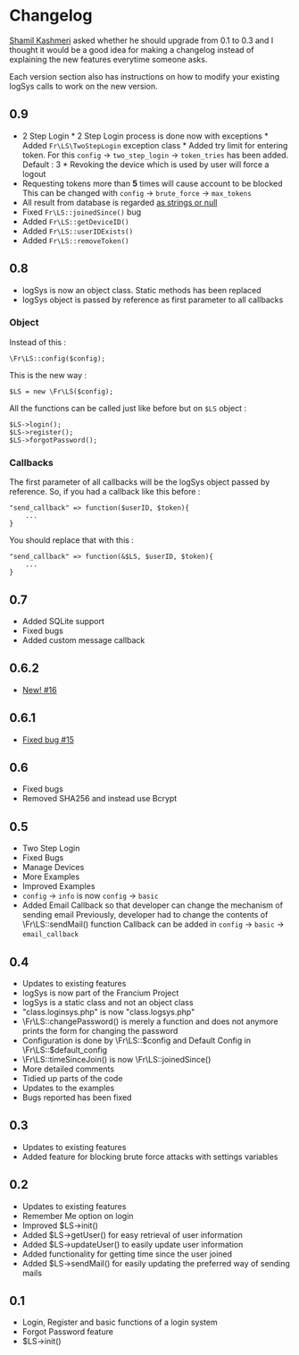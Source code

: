 # Changelog

[Shamil Kashmeri](https://plus.google.com/u/0/105291845791114608759) asked whether he should upgrade from 0.1 to 0.3 and I thought it would be a good idea for making a changelog instead of explaining the new features everytime someone asks.

Each version section also has instructions on how to modify your existing logSys calls to work on the new version.

## 0.9

* 2 Step Login
		* 2 Step Login process is done now with exceptions
		* Added `Fr\LS\TwoStepLogin` exception class
		* Added try limit for entering token. For this `config` -> `two_step_login` -> `token_tries` has been added. Default : 3
		* Revoking the device which is used by user will force a logout
* Requesting tokens more than **5** times will cause account to be blocked
	This can be changed with `config` -> `brute_force` -> `max_tokens`
* All result from database is regarded [as strings or null](https://phpdelusions.net/pdo#returntypes)
* Fixed `Fr\LS::joinedSince()` bug
* Added `Fr\LS::getDeviceID()`
* Added `Fr\LS::userIDExists()`
* Added `Fr\LS::removeToken()`

## 0.8

* logSys is now an object class. Static methods has been replaced
* logSys object is passed by reference as first parameter to all callbacks

### Object

Instead of this :

```
\Fr\LS::config($config);
```

This is the new way :

```
$LS = new \Fr\LS($config);
```

All the functions can be called just like before but on `$LS` object :

```
$LS->login();
$LS->register();
$LS->forgotPassword();
```

### Callbacks

The first parameter of all callbacks will be the logSys object passed by reference. So, if you had a callback like this before :

```
"send_callback" => function($userID, $token){
	...
}
```

You should replace that with this :

```
"send_callback" => function(&$LS, $userID, $token){
	...
}
```

## 0.7

* Added SQLite support
* Fixed bugs
* Added custom message callback

## 0.6.2

* [New! #16](https://github.com/subins2000/logSys/issues/16)

## 0.6.1

* [Fixed bug #15](https://github.com/subins2000/logSys/issues/16)

## 0.6

- Fixed bugs
- Removed SHA256 and instead use Bcrypt

## 0.5

- Two Step Login
- Fixed Bugs
- Manage Devices
- More Examples
- Improved Examples
- `config` -> `info` is now `config` -> `basic`
- Added Email Callback so that developer can change the mechanism of sending email
	Previously, developer had to change the contents of \Fr\LS::sendMail() function
	Callback can be added in `config` -> `basic` -> `email_callback`

## 0.4

- Updates to existing features
- logSys is now part of the Francium Project
- logSys is a static class and not an object class
- "class.loginsys.php" is now "class.logsys.php"
- \Fr\LS::changePassword() is merely a function and does not anymore prints the form for changing the password
- Configuration is done by \Fr\LS::$config and Default Config in \Fr\LS::$default_config
- \Fr\LS::timeSinceJoin() is now \Fr\LS::joinedSince()
- More detailed comments
- Tidied up parts of the code
- Updates to the examples
- Bugs reported has been fixed

## 0.3

- Updates to existing features
- Added feature for blocking brute force attacks with settings variables

## 0.2

- Updates to existing features
- Remember Me option on login
- Improved $LS->init()
- Added $LS->getUser() for easy retrieval of user information
- Added $LS->updateUser() to easily update user information
- Added functionality for getting time since the user joined
- Added $LS->sendMail() for easily updating the preferred way of sending mails

## 0.1

- Login, Register and basic functions of a login system
- Forgot Password feature
- $LS->init()
